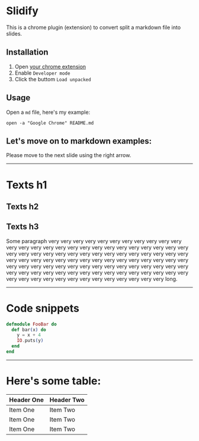 # Slidify

This is a chrome plugin (extension) to convert split a markdown file into slides.

## Installation

1. Open [your chrome extension](chrome://extensions/)
2. Enable `Developer mode`
3. Click the buttom `Load unpacked`

## Usage

Open a `md` file, here's my example:

```shell
open -a "Google Chrome" README.md
```

## Let's move on to markdown examples:

Please move to the next slide using the right arrow.

---

# Texts h1

## Texts h2

## Texts h3

Some paragraph very very very very very very very very very very very very very very very very very very very very very very very very very very very very very very very very very very very very very very very very very very very very very very very very very very very very very very very very very very very very very very very very very very very very very very very very very very very very very very very very very very very very very very very very very very very very very very very very very very very long.

---

# Code snippets

```elixir
defmodule FooBar do
  def bar(x) do
    y = x + 4
    IO.puts(y)
  end
end
```

---

# Here's some table:

| Header One     | Header Two     |
| :------------- | :------------- |
| Item One       | Item Two       |
| Item One       | Item Two       |
| Item One       | Item Two       |
